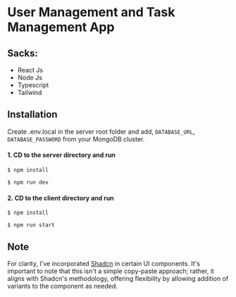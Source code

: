 # User Management and Task Management App

## Sacks:
- React Js
- Node Js
- Typescript
- Tailwind

## Installation
Create .env.local in the server root folder and add, ```DATABASE_URL```, ```DATABASE_PASSWORD``` from your MongoDB cluster.
#### 1. CD to the server directory and run
```
$ npm install
```
```
$ npm run dev
```


#### 2. CD to the client directory and run
```
$ npm install  
```
```
$ npm run start
```

## Note
For clarity, I've incorporated [Shadcn](https://ui.shadcn.com/docs) in certain UI components. It's important to note that this isn't a simple copy-paste approach; rather, it aligns with Shadcn's methodology, offering flexibility by allowing addition of variants to the component as needed.


